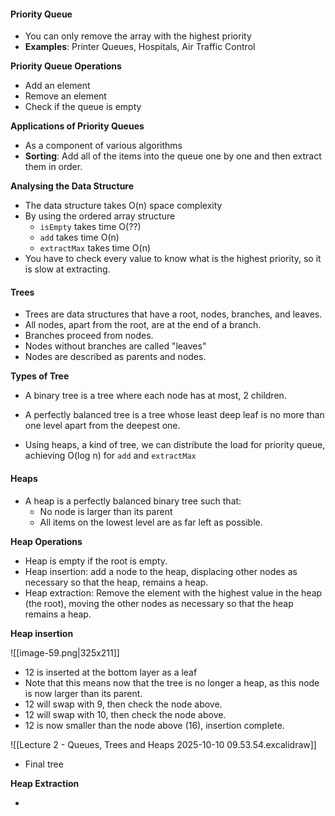 #### Priority Queue

- You can only remove the array with the highest priority
- **Examples**: Printer Queues, Hospitals, Air Traffic Control

**Priority Queue Operations**

- Add an element
- Remove an element
- Check if the queue is empty

**Applications of Priority Queues**

- As a component of various algorithms
- **Sorting**: Add all of the items into the queue one by one and then extract them in order.

**Analysing the Data Structure**

- The data structure takes O(n) space complexity
- By using the ordered array structure
	- `isEmpty` takes time O(??)
	- `add` takes time O(n)
	- `extractMax` takes time O(n)
- You have to check every value to know what is the highest priority, so it is slow at extracting.


#### Trees

- Trees are data structures that have a root, nodes, branches, and leaves. 
- All nodes, apart from the root, are at the end of a branch. 
- Branches proceed from nodes. 
- Nodes without branches are called "leaves"
- Nodes are described as parents and nodes.

**Types of Tree**

- A binary tree is a tree where each node has at most, 2 children.
- A perfectly balanced tree is a tree whose least deep leaf is no more than one level apart from the deepest one. 

- Using heaps, a kind of tree, we can distribute the  load for priority queue, achieving O(log n) for `add` and `extractMax`


#### Heaps

- A heap is a perfectly balanced binary tree such that:
	- No node is larger than its parent
	- All items on the lowest level are as far left as possible. 

**Heap Operations**

- Heap is empty if the root is empty. 
- Heap insertion: add a node to the heap, displacing other nodes as necessary so that the heap, remains a heap. 
- Heap extraction: Remove the element with the highest value in the heap (the root), moving the other nodes as necessary so that the heap remains a heap. 

**Heap insertion**

![[image-59.png|325x211]]

- 12 is inserted at the bottom layer as a leaf
- Note that this means now that the tree is no longer a heap, as this node is now larger than its parent. 
- 12 will swap with 9, then check the node above. 
- 12 will swap with 10, then check the node above. 
- 12 is now smaller than the node above (16), insertion complete. 


![[Lecture 2  - Queues, Trees and Heaps 2025-10-10 09.53.54.excalidraw]]

- Final tree

**Heap Extraction**

- 